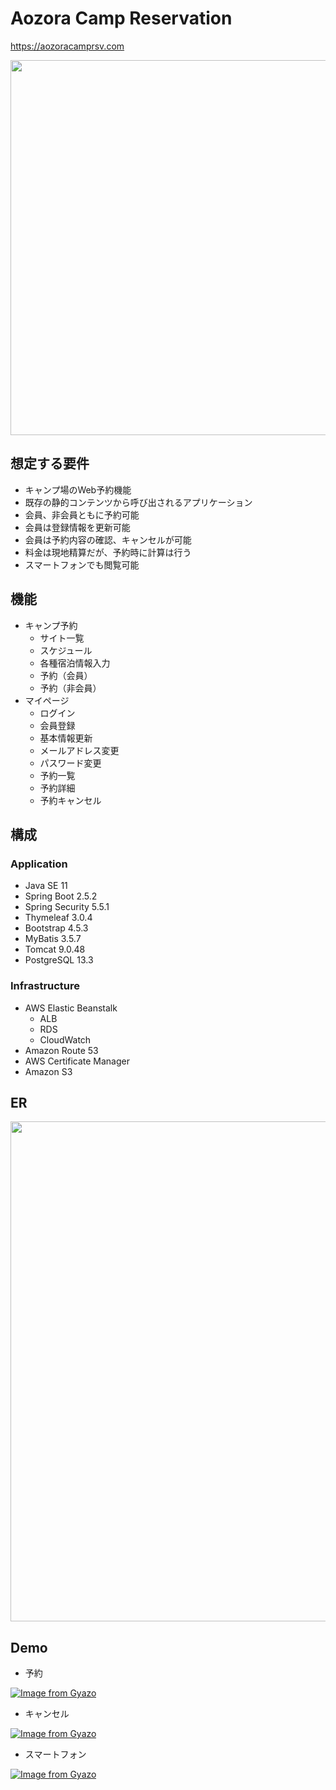 # Aozora Camp Reservation

https://aozoracamprsv.com

<img src="https://i.gyazo.com/dfa9b268f772662ec5d299dfe161edd9.png" width="600px">

## 想定する要件

- キャンプ場のWeb予約機能
- 既存の静的コンテンツから呼び出されるアプリケーション
- 会員、非会員ともに予約可能
- 会員は登録情報を更新可能
- 会員は予約内容の確認、キャンセルが可能
- 料金は現地精算だが、予約時に計算は行う
- スマートフォンでも閲覧可能

## 機能

- キャンプ予約
  - サイト一覧
  - スケジュール
  - 各種宿泊情報入力
  - 予約（会員）
  - 予約（非会員）
- マイページ
  - ログイン
  - 会員登録
  - 基本情報更新
  - メールアドレス変更
  - パスワード変更
  - 予約一覧
  - 予約詳細
  - 予約キャンセル
  
## 構成

### Application

- Java SE 11
- Spring Boot 2.5.2
- Spring Security 5.5.1
- Thymeleaf 3.0.4
- Bootstrap 4.5.3
- MyBatis 3.5.7
- Tomcat 9.0.48
- PostgreSQL 13.3

### Infrastructure

- AWS Elastic Beanstalk
  - ALB
  - RDS
  - CloudWatch
- Amazon Route 53
- AWS Certificate Manager
- Amazon S3

## ER
<img src="https://i.gyazo.com/5d2251af38fb6fa0dee67b36cfe63c4a.png" width="800px">

## Demo

- 予約
  
[![Image from Gyazo](https://i.gyazo.com/c4168e6c4ed8ce21b5b36ecad03bc852.gif)](https://gyazo.com/c4168e6c4ed8ce21b5b36ecad03bc852)

- キャンセル
  
[![Image from Gyazo](https://i.gyazo.com/7bbc327278481cb809654542df338830.gif)](https://gyazo.com/7bbc327278481cb809654542df338830)

- スマートフォン
  
[![Image from Gyazo](https://i.gyazo.com/18ff92a86c1428f1ea270d8b6696dd7c.gif)](https://gyazo.com/18ff92a86c1428f1ea270d8b6696dd7c)

